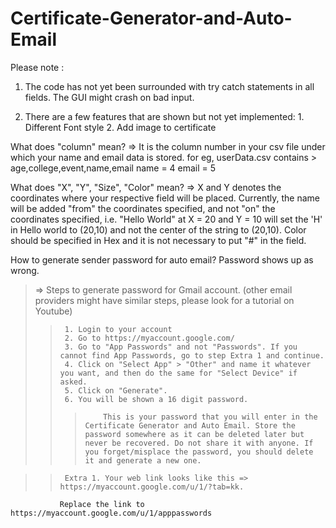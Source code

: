 # Certificate-Generator-and-Auto-Email

Please note :
  1. The code has not yet been surrounded with try catch statements in all fields. The GUI might crash on bad input.
  
  2. There are a few features that are shown but not yet implemented:
    1. Different Font style
    2. Add image to certificate
    
What does "column" mean?
=> It is the column number in your csv file under which your name and email data is stored.
  for eg, 
          userData.csv contains > age,college,event,name,email
          name = 4
          email = 5

What does "X", "Y", "Size", "Color" mean?
=> X and Y denotes the coordinates where your respective field will be placed. Currently, the name will be added "from" the coordinates specified, and not "on" the coordinates specified, i.e. "Hello World" at X = 20 and Y = 10 will set the 'H' in Hello world to (20,10) and not the center of the string to (20,10).
   Color should be specified in Hex and it is not necessary to put "#" in the field.
   
How to generate sender password for auto email?
Password shows up as wrong.
> => Steps to generate password for Gmail account. (other email providers might have similar steps, please look for a tutorial on Youtube)
>>      1. Login to your account
>>      2. Go to https://myaccount.google.com/
>>      3. Go to "App Passwords" and not "Passwords". If you cannot find App Passwords, go to step Extra 1 and continue.
>>      4. Click on "Select App" > "Other" and name it whatever you want, and then do the same for "Select Device" if asked.
>>      5. Click on "Generate".
>>      6. You will be shown a 16 digit password.
>>>         This is your password that you will enter in the Certificate Generator and Auto Email. Store the password somewhere as it can be deleted later but never be recovered. Do not share it with anyone. If you forget/misplace the password, you should delete it and generate a new one.
      
>>      Extra 1. Your web link looks like this => https://myaccount.google.com/u/1/?tab=kk.
               Replace the link to https://myaccount.google.com/u/1/apppasswords
                          
